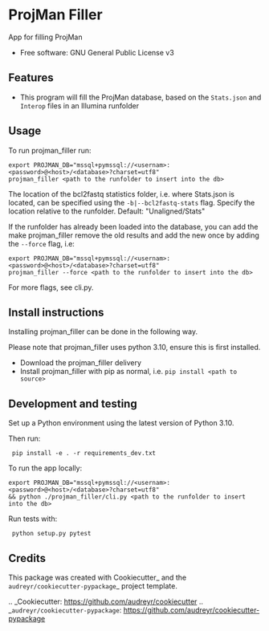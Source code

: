 ProjMan Filler
==============

App for filling ProjMan


* Free software: GNU General Public License v3


Features
--------

* This program will fill the ProjMan database, based on the `Stats.json` and `Interop` files in an Illumina runfolder

Usage
-----

To run projman_filler run:

```
export PROJMAN_DB="mssql+pymssql://<usernam>:<password>@<host>/<database>?charset=utf8"
projman_filler <path to the runfolder to insert into the db>
```

The location of the bcl2fastq statistics folder, i.e. where Stats.json is located, can be specified using the `-b|--bcl2fastq-stats` flag.
Specify the location relative to the runfolder. Default: "Unaligned/Stats"

If the runfolder has already been loaded into the database, you can add the make projman_filler remove the old results
and add the new once by adding the `--force` flag, i.e:

```
export PROJMAN_DB="mssql+pymssql://<usernam>:<password>@<host>/<database>?charset=utf8"
projman_filler --force <path to the runfolder to insert into the db>
```
For more flags, see cli.py.

Install instructions
--------------------

Installing projman_filler can be done in the following way.

Please note that projman_filler uses python 3.10, ensure this is first installed.

 * Download the projman_filler delivery
 * Install projman_filler with pip as normal, i.e. `pip install <path to source>`


Development and testing
-----------------------
Set up a Python environment using the latest version of Python 3.10.

Then run:
```
 pip install -e . -r requirements_dev.txt
```
To run the app locally:
```
export PROJMAN_DB="mssql+pymssql://<usernam>:<password>@<host>/<database>?charset=utf8"
&& python ./projman_filler/cli.py <path to the runfolder to insert into the db>
```

Run tests with:
```
 python setup.py pytest
```

Credits
---------

This package was created with Cookiecutter_ and the `audreyr/cookiecutter-pypackage`_ project template.

.. _Cookiecutter: https://github.com/audreyr/cookiecutter
.. _`audreyr/cookiecutter-pypackage`: https://github.com/audreyr/cookiecutter-pypackage

